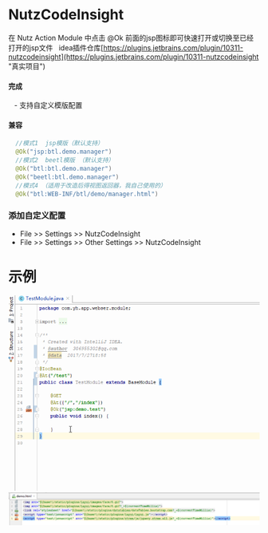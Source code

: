 # NutzCodeInsight
在 Nutz Action Module 中点击 @Ok 前面的jsp图标即可快速打开或切换至已经打开的jsp文件  
idea插件仓库[https://plugins.jetbrains.com/plugin/10311-nutzcodeinsight](https://plugins.jetbrains.com/plugin/10311-nutzcodeinsight "真实项目")
####  完成
    - 支持自定义模版配置
#### 兼容
```java
  //模式1  jsp模版（默认支持）
  @Ok("jsp:btl.demo.manager")
  //模式2  beetl模版 （默认支持）
  @Ok("btl:btl.demo.manager")
  @Ok("beetl:btl.demo.manager")
  //模式4 （适用于改造后得视图返回器，我自己使用的） 
  @Ok("btl:WEB-INF/btl/demo/manager.html")
```
### 添加自定义配置
 - File >> Settings >> NutzCodeInsight
 - File >> Settings >> Other Settings >> NutzCodeInsight

# 示例
![NutzCodeInsight](image/NutzCodeInsight.gif)
![htmldemo.png](image/htmldemo.png)
